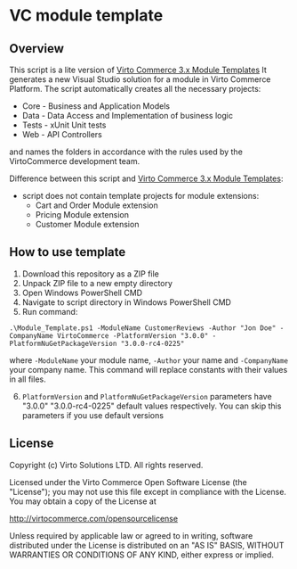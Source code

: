 # VC module template

## Overview

This script is a lite version of [Virto Commerce 3.x Module Templates](https://marketplace.visualstudio.com/items?itemName=Virto-Commerce.VirtoCommerceModuleTemplates)
It generates a new Visual Studio solution for a module in Virto Commerce Platform. The script automatically creates all the necessary projects:

* Core - Business and Application Models
* Data - Data Access and Implementation of business logic
* Tests - xUnit Unit tests
* Web - API Controllers

and names the folders in accordance with the rules used by the VirtoCommerce development team.

Difference between this script and [Virto Commerce 3.x Module Templates](https://marketplace.visualstudio.com/items?itemName=Virto-Commerce.VirtoCommerceModuleTemplates):

* script does not contain template projects for module extensions:
  * Cart and Order Module extension
  * Pricing Module extension
  * Customer Module extension

## How to use template

1. Download this repository as a ZIP file
2. Unpack ZIP file to a new empty directory
3. Open Windows PowerShell CMD
4. Navigate to script directory in Windows PowerShell CMD
5. Run command:

```command
.\Module_Template.ps1 -ModuleName CustomerReviews -Author "Jon Doe" -CompanyName VirtoCommerce -PlatformVersion "3.0.0" -PlatformNuGetPackageVersion "3.0.0-rc4-0225"
```

where `-ModuleName` your module name, `-Author` your name and `-CompanyName` your company name. This command will replace constants with their values in all files.

6. `PlatformVersion` and `PlatformNuGetPackageVersion` parameters have "3.0.0" "3.0.0-rc4-0225" default values respectively. You can skip this parameters if you use default versions

## License

Copyright (c) Virto Solutions LTD.  All rights reserved.

Licensed under the Virto Commerce Open Software License (the "License"); you
may not use this file except in compliance with the License. You may
obtain a copy of the License at

<http://virtocommerce.com/opensourcelicense>

Unless required by applicable law or agreed to in writing, software
distributed under the License is distributed on an "AS IS" BASIS,
WITHOUT WARRANTIES OR CONDITIONS OF ANY KIND, either express or
implied.
